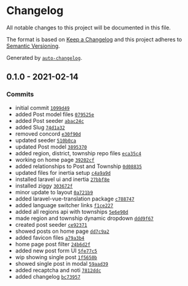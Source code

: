 # Changelog

All notable changes to this project will be documented in this file.

The format is based on [Keep a Changelog](https://keepachangelog.com/en/1.0.0/)
and this project adheres to [Semantic Versioning](https://semver.org/spec/v2.0.0.html).

Generated by [`auto-changelog`](https://github.com/CookPete/auto-changelog).

## 0.1.0 - 2021-02-14

### Commits

- initial commit [`1099d49`](https://github.com/mrlinnth/yanslist/commit/1099d492c5496cf36f992b361f3aff2b542e5924)
- added Post model
  files [`079525e`](https://github.com/mrlinnth/yanslist/commit/079525e332dda16799fbd1db55d1a095f202c652)
- added Post seeder [`abac24c`](https://github.com/mrlinnth/yanslist/commit/abac24c367e1ea5f8a0ec0a0638a11b6c013d65a)
- added Slug [`74d1a32`](https://github.com/mrlinnth/yanslist/commit/74d1a326c4d7de2642339e6e6fe5010650887a87)
- removed concord [`e30f90d`](https://github.com/mrlinnth/yanslist/commit/e30f90da1f8079ad1c05693e3356e6397a52bc90)
- updated seeder [`510b0ca`](https://github.com/mrlinnth/yanslist/commit/510b0cac2d73c3d624b53607b9e265622988b09f)
- updated Post model [`3895370`](https://github.com/mrlinnth/yanslist/commit/3895370109c838b4d269184c41ef2580cf8c1c50)
- added region, district, township repo
  files [`eca35c4`](https://github.com/mrlinnth/yanslist/commit/eca35c4bc5fdb34fa4ace36acfd05e83512b02c4)
- working on home page [`39202cf`](https://github.com/mrlinnth/yanslist/commit/39202cf88a885f833f25ab4739ebac08e9f3716c)
- added relationships to Post and
  Township [`0d08835`](https://github.com/mrlinnth/yanslist/commit/0d088353bdbfcfeefc8af1c187a328e3a379e349)
- updated files for inertia
  setup [`c4a9a9d`](https://github.com/mrlinnth/yanslist/commit/c4a9a9d59028c1a4b8ceb4c6c1e8f1ca8d966f78)
- installed laravel ui and
  inertia [`27bbf8e`](https://github.com/mrlinnth/yanslist/commit/27bbf8e9160b4921148d60fedd26e2a2d5da3c51)
- installed ziggy [`303672f`](https://github.com/mrlinnth/yanslist/commit/303672fdb1d0079c4229cf39f036ddc0d324ca4e)
- minor update to
  layout [`0a721b9`](https://github.com/mrlinnth/yanslist/commit/0a721b9e87ba8127ecf4189e2bf5006759afdfa7)
- added laravel-vue-translation
  package [`c788747`](https://github.com/mrlinnth/yanslist/commit/c788747f43e2be5aab7cb0b5d31e26e9f082e9e1)
- added language switcher
  links [`f1ce227`](https://github.com/mrlinnth/yanslist/commit/f1ce2271082f7135d0230f5abdf60ba89ed9c4b9)
- added all regions api with
  townships [`5e6e90d`](https://github.com/mrlinnth/yanslist/commit/5e6e90d9399ca3d6ddf723250af7022ee9acd212)
- made region and township dynamic
  dropdown [`ddd9f67`](https://github.com/mrlinnth/yanslist/commit/ddd9f67462aab1cdc3337d019d0e75912be37296)
- created post seeder [`ce92371`](https://github.com/mrlinnth/yanslist/commit/ce92371c97a750d2ff3e7363d1b536153cfecf0b)
- showed posts on home
  page [`dd7c9a2`](https://github.com/mrlinnth/yanslist/commit/dd7c9a20e044109d192870352a796360c066e590)
- added favicon files [`a79a3b4`](https://github.com/mrlinnth/yanslist/commit/a79a3b4cc5fbb4f311b09c91c920b0987298b893)
- home page post
  filter [`24b6d2f`](https://github.com/mrlinnth/yanslist/commit/24b6d2f9a39e7a9be2650a358e792d82797152fc)
- added new post form
  UI [`5fe77c5`](https://github.com/mrlinnth/yanslist/commit/5fe77c5b5a070d71418d9bc49cc3a8316109a02b)
- wip showing single
  post [`1f5650b`](https://github.com/mrlinnth/yanslist/commit/1f5650b35b3d9de96760ad5b81a5921ef26288ad)
- showed single post in
  modal [`59aad39`](https://github.com/mrlinnth/yanslist/commit/59aad3948f180538d57cc2b1f030f78cca997dc5)
- added recaptcha and
  noti [`7812ddc`](https://github.com/mrlinnth/yanslist/commit/7812ddc9a820def2639afd2ae264bf7bdc44247b)
- added changelog [`bc73957`](https://github.com/mrlinnth/yanslist/commit/bc73957f7c44886431405d4a9fb0b71441cb17d3)
